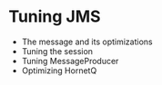 # Tuning JMS

* The message and its optimizations 
* Tuning the session 
* Tuning MessageProducer 
* Optimizing HornetQ